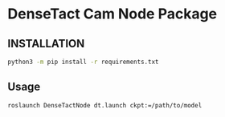 # DenseTact Cam Node Package

## INSTALLATION

```bash
python3 -m pip install -r requirements.txt
```

## Usage

```bash
roslaunch DenseTactNode dt.launch ckpt:=/path/to/model
```